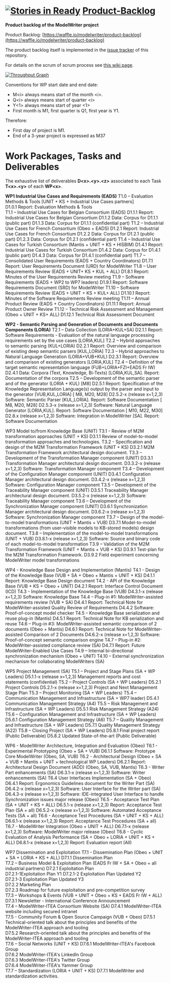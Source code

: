 [![Stories in Ready](https://badge.waffle.io/modelwriter/product-backlog.png?label=ready&title=Ready)](https://waffle.io/modelwriter/product-backlog)
[Product-Backlog](https://waffle.io/modelwriter/product-backlog)
===============
**Product backlog of the ModelWriter project** 

Product Backlog: [https://waffle.io/modelwriter/product-backlog](https://waffle.io/modelwriter/product-backlog)

The product backlog itself is implemented in the [issue tracker](https://github.com/modelwriter/product-backlog/issues) of this repository.

For details on the scrum of scrum process see [this wiki page](https://github.com/modelwriter/product-backlog/wiki/Scrum-of-scrum-process).

[![Throughput Graph](https://graphs.waffle.io/modelwriter/product-backlog/throughput.svg)](https://waffle.io/modelwriter/product-backlog/metrics)  

Conventions for WP start date and end date:
* M\<i\> always means start of the month \<i\>.
* Q\<i\> always means start of quarter \<i\>
* Y\<1\> always means start of year \<1\>
* First month is M1, first quarter is Q1, first year is Y1.

Therefore:
*	First day of project is M1.
*	End of a 3-year project is expressed as M37

Work Packages, Tasks and Deliverables
===========

The exhaustive list of deliverables **D\<x\>.\<y\>.\<z\>** associated to each Task **T\<x\>.\<y\>** of each **WP\<x\>**.


**WP1 Industrial Use Cases and Requirements (EADS)**
  T1.0 – Evaluation Methods & Tools [UNIT + KS + Industrial Use Cases partners]  
    D1.0.1	Report: Evaluation Methods & Tools  
  T1.1 – Industrial Use Cases for Belgian Consortium (EADS)
    D1.1.1	Report: Industrial Use Cases for Belgian Consortium
    D1.1.2	Data: Corpus for D1.1.1 (public part)
    D1.1.3	Data: Corpus for D1.1.1 (confidential part)
  T1.2 – Industrial Use Cases for French Consortium (Obeo + EADS)
    D1.2.1	Report: Industrial Use Cases for French Consortium
    D1.2.2	Data: Corpus for D1.2.1 (public part)
    D1.2.3	Data: Corpus for D1.2.1 (confidential part)
  T1.4 – Industrial Use Cases for Turkish Consortium (Mantis + UNIT + KS + HISBIM)
    D1.4.1	Report: Industrial Use Cases for Turkish Consortium
    D1.4.2	Data: Corpus for D1.4.1 (public part)
    D1.4.3	Data: Corpus for D1.4.1 (confidential part)
  T1.7 – Consolidated User Requirements (EADS + Country Coordinators)
    D1.7.1	Report: User Requirements Document (URD) for ModelWriter
  T1.8 – User Requirements Review (EADS + UNIT+ KS + KUL + ALL)
    D1.8.1	Report: Minutes of the User Requirements Review meeting
  T1.9 – Software Requirements (EADS + WP2 to WP7 leaders)
    D1.9.1	Report: Software Requirements Document (SRD) for ModelWriter
  T1.10 – Software Requirements Review (EADS + UNIT + KS + KUL+ ALL)
    D1.10.1	Report: Minutes of the Software Requirements Review meeting
  T1.11 – Annual Product Review (EADS + Country Coordinators)
    D1.11.1	Report: Annual Product Owner Review
  T1.12 – Technical Risk Assessment and Management (Obeo + UNIT + KS+ ALL)
    D1.12.1	Technical Risk Assessment Document

**WP2 - Semantic Parsing and Generation of Documents and Documents Components (LORIA)**
T2.1 – Data Collection (LORIA+KUL+SA)
D2.1.1	Report: Software Requirements - Evaluation of the natural language processing requirements set by the use cases [LORIA,KUL]
T2.2 – Hybrid approaches to semantic parsing (KUL+LORIA)
D2.2.1	Report: Overview and comparison of existing deep semantic parsers [KUL,LORIA]
T2.3 – Hybrid approaches to Natural Language Generation (LORIA+VUB+KUL) 
D2.3.1	Report: Overview and comparison of existing generators [LORIA,KUL]
T2.4 – Definition of the target semantic representation language (FUB+LORIA+FZI+EADS Fr IW)
D2.4.1	Data: Corpora (Text, Knowledge, Bi-Texts) [LORIA,KUL,SA]. Report: Documentation of the corpora
T2.5 – Development of the semantic parser and of the generator (LORIA + KUL)
[M8] D2.5.1	Report: Specification of the Knowledge Representation Language(s) output by the parser and input to the generator [VUB,KUL,LORIA]
[ M8, M20, M28] D2.5.2-x (release x=1,2,3) Software: Semantic Parser [KUL,LORIA]. Report: Software Documentation
[ M8, M20, M28] D2.5.3-x (release x=1,2,3)	Software: Natural Language Generator [LORIA,KUL]. Report: Software Documentation
[ M10, M22, M30] D2.8.x (release x=1,2,3) 	Software: Integration in ModelWriter [SA]. Report: Software Documentation

WP3 Model to/from Knowledge Base (UNIT)
T3.1 - Review of M2M transformation approaches  (UNIT + KS)
D3.1.1	Review of model-to-model transformation approaches and technologies.
T3.2 - Specification and design of the M2M Transformation Framework (UNIT + KS)
D3.2.1	M2M Transformation Framework architectural design document.
T3.3 – Development of the Transformation Manager component (UNIT)
D3.3.1	Transformation Manager architectural design document.
D3.3.2-x (release x=1,2,3)  Software: Transformation Manager component
T3.4 – Development of the Configuration Manager component (UNIT)
D3.4.1	Configuration Manager architectural design document.
D3.4.2-x (release x=1,2,3)  Software: Configuration Manager component
T3.5 – Development of the Traceability Manager component (UNIT)
D3.5.1	Traceability Manager architectural design document.
D3.5.2-x (release x=1,2,3)  Software: Traceability Manager component
T3.6 – Development of the Synchronization Manager component (UNIT)
D3.6.1	Synchronization Manager architectural design document.
D3.6.2-x (release x=1,2,3)  Software: Synchronization Manager component
T3.7 – Design of the model-to-model transformations (UNIT + Mantis + VUB)
D3.7.1	Model-to-model transformations (from user-visible models to KB-stored models) design document.
T3.8 – Implementation of the model-to-model transformations (UNIT + VUB)
D3.8.1-x (release x=1,2,3)  Software: Source and binary code of each model-to-model transformation
T3.9 – Validation of the M2M Transformation Framework (UNIT + Mantis + VUB + KS)
D3.9.1	Test-plan for the M2M Transformation Framework.
D3.9.2	Field experiment concerning ModelWriter model transformations

WP4 - Knowledge Base Design and Implementation (Mantis)
T4.1 - Design of the Knowledge Base (VUB + SA + Obeo + Mantis + UNIT + KS)
D4.1.1	Report: Knowledge Base Design document
T4.2 - API of the Knowledge Base (VUB + KS + Obeo + UNIT)
D4.2.1	Report: Interface Control Document (ICD)
T4.3 - Implementation of the Knowledge Base (VUB)
D4.3.1-x (release x=1,2,3) Software: Knowledge Base
T4.4 – Plug-in #1: ModelWriter-assisted requirements review (VUB + SA)
D4.4.1	Report: Technical Note for ModelWriter-assisted Quality Review of Requirements
D4.4.2	Software: Proof-of-concept model checker
T4.5 – Knowledge Base serialization and reuse plug-in (Mantis)
D4.5.1	Report: Technical Note for KB serialization and reuse
T4.6 – Plug-in #3: ModelWriter-assisted semantic comparison of 2 documents (Obeo + Mantis)
D4.6.1	Report: Technical Note for ModelWriter-assisted Comparison of 2 Documents
D4.6.2-x (release x=1,2,3) Software: Proof-of-concept semantic comparison engine
T4.7 – Plug-in #2: ModelWriter-assisted compliance review (SA)
D4.7.1	Report: Future ModelWriter-Enabled Use Cases
T4.9 – Internal bi-directional synchronization mechanism (Obeo + UNIT)
T4.10 – External synchronization mechanism for collaborating ModelWriters (SA)

WP5 Project Management (SA)
T5.1 – Project and Stage Plans (SA + WP Leaders)
D5.1.1-x (release x=1,2,3) Management reports and cost statements (confidential)
T5.2 – Project Controls (SA + WP Leaders)
D5.2.1 Project Controls
D5.2.1-x (release x=1,2,3) Project and Next Management Stage Plan
T5.3 – Project Monitoring (SA + WP Leaders)
T5.4 – Communication Management and Infrastructure (SA + WP7 leader)
D5.4.1 Communication Management Strategy (A4)
T5.5 – Risk Management and Infrastructure (SA + WP Leaders)
D5.5.1 Risk Management Strategy (A24)
T5.6 – Configuration Management and Infrastructure (SA + WP Leaders)
D5.6.1 Configuration Management Strategy (A6)
T5.7 – Quality Management and Infrastructure (SA + WP Leaders)
D5.7.1 Quality Management Strategy (A22)
T5.8 – Closing Project (SA + WP Leaders)
D5.8.1 Final project report (Public Deliverable)
D5.8.2 Updated State-of-the-art (Public Deliverable)

WP6 - ModelWriter Architecture, Integration and Evaluation (Obeo)
T6.1 - Experimental Prototyping (Obeo + SA +  VUB)
D6.1.1	Software: Prototype Core ModelWriter (Obeo, SA, VUB)
T6.2 - Architectural Design (Obeo + SA + VUB + Mantis + UNIT + technological WP Leaders)
D6.2.1	Report: Architectural Design Document (ADD) (Obeo, SA, VUB, Mantis)
T6.3 - Writer Part enhancements (SA)
D6.3.1-x (release x=1,2,3) Software: Writer enhancements (SA)
T6.4 User Interfaces Implementation (SA + Obeo)
D6.4.1	Report: Ergonomics Guidelines document for the Writer Part (SA)
D6.4.2-x (release x=1,2,3) Software: User Interface for the Writer part (SA)
D6.4.3-x (release x=1,2,3) Software: IDE-integrated User Interface to handle Synchronization issues major release (Obeo)
T6.5 - Acceptance Test Plan (SA + UNIT + KS + ALL)
D6.5.1-x (release x=1,2,3) Report: Acceptance Test Plan (SA + all)
D6.5.2-x (release x=1,2,3) Software: Automated Acceptance Tests (SA + all)
T6.6 - Acceptance Test Procedures (SA + UNIT + KS + ALL)
D6.6.1-x (release x=1,2,3) Report: Acceptance Test Procedures (SA + all)
T6.7 - ModelWriter Integration (Obeo + UNIT + ALL)
D6.7.1-x (release x=1,2,3) Software: ModelWriter major release (Obeo)
T6.8 - Cyclic Evaluation of Analysis Performance (SA + Obeo + LORIA + UNIT + KS + ALL)
D6.8.1-x (release x=1,2,3) Report: Evaluation report (All)

WP7 Dissemination and Exploitation
T7.1 - Dissemination Plan (Obeo + UNIT + SA + LORIA + KS + ALL)
D7.1.1	Dissemination Plan                                                                                                
T7.2 – Business Model & Exploitation Plan (EADS Fr IW + SA + Obeo + all industrial partners)
D7.2.1	Exploitation Plan                                                                                                  
D7.2.1-1Exploitation Plan Y1
D7.2.1-2 Exploitation Plan Updated Y2                                                                                   
D7.2.1-3 Exploitation Plan Updated Y3                                                                                  
D7.2.2	Marketing Plan                                                                                                           
D7.2.3	Roadmap for future exploitation and pre-competition survey                                                               
T7.3 – Workshops & Events (VUB + UNIT + Obeo + KS + EADS Fr IW + ALL)
D7.3.1	Newsletter - International Conference Announcement                                                                       
T7.4 – ModelWriter-ITEA Consortium Website (SA)
D7.4.1	ModelWriter-ITEA website including secured intranet                                                                      
T7.5 - Community Forum & Open Source Campaign (VUB + Obeo)
D7.5.1	Technical-oriented talk about the principles and benefits of the ModelWriter-ITEA approach and tooling                   
D7.5.2		Research-oriented talk about the principles and benefits of the ModelWriter-ITEA approach and tooling                    
T7.6 – Social Networks (UNIT + KS)
D7.6.1	ModelWriter-ITEA's Facebook Group                                                                                        
D7.6.2	ModelWriter-ITEA's LinkedIn Group                                                                                        
D7.6.3	ModelWriter-ITEA's Twitter Group                                                                                         
D7.6.4	ModelWriter-ITEA's Yammer Group                                                                                          
T7.7 – Standardization (LORIA + UNIT + KS)
D7.7.1	ModelWriter and standardization activities.


